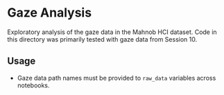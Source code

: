 # Gaze Analysis

Exploratory analysis of the gaze data in the Mahnob HCI dataset. Code in this directory was primarily tested with gaze data from Session 10.

## Usage
- Gaze data path names must be provided to `raw_data` variables across notebooks.
